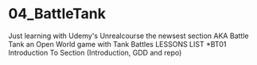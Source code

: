 # 04_BattleTank
Just learning with Udemy's Unrealcourse the newsest section AKA Battle Tank an Open World game with Tank Battles
LESSONS LIST
*BT01 Introduction To Section (Introduction, GDD and repo)
